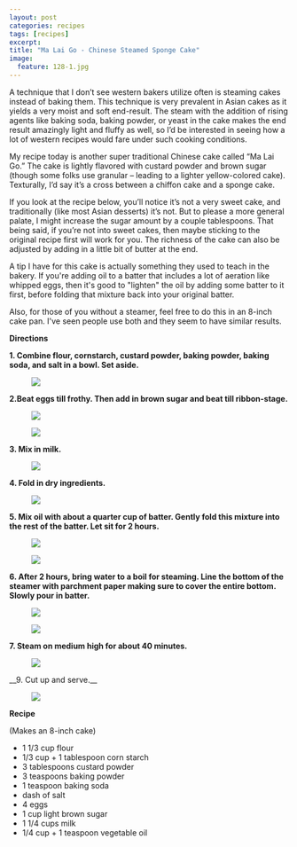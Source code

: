 ```yaml
---
layout: post
categories: recipes
tags: [recipes]
excerpt: 
title: "Ma Lai Go - Chinese Steamed Sponge Cake"
image:
  feature: 128-1.jpg
---
```


A technique that I don’t see western bakers utilize often is steaming cakes instead of baking them.  This technique is very prevalent in Asian cakes as it yields a very moist and soft end-result.  The steam with the addition of rising agents like baking soda, baking powder, or yeast in the cake makes the end result amazingly light and fluffy as well, so I’d be interested in seeing how a lot of western recipes would fare under such cooking conditions.

My recipe today is another super traditional Chinese cake called “Ma Lai Go.”  The cake is lightly flavored with custard powder and brown sugar (though some folks use granular – leading to a lighter yellow-colored cake).  Texturally, I’d say it’s a cross between a chiffon cake and a sponge cake.

If you look at the recipe below, you’ll notice it’s not a very sweet cake, and traditionally (like most Asian desserts) it’s not.  But to please a more general palate, I might increase the sugar amount by a couple tablespoons.   That being said, if you’re not into sweet cakes, then maybe sticking to the original recipe first will work for you.  The richness of the cake can also be adjusted by adding in a little bit of butter at the end.  

A tip I have for this cake is actually something they used to teach in the bakery.  If you're adding oil to a batter that includes a lot of aeration like whipped eggs, then it's good to "lighten" the oil by adding some batter to it first, before folding that mixture back into your original batter.  

Also, for those of you without a steamer, feel free to do this in an 8-inch cake pan.  I've seen people use both and they seem to have similar results.


__Directions__

__1. Combine flour, cornstarch, custard powder, baking powder, baking soda, and salt in a bowl.  Set aside.__

<figure> <img src='/images/128-2.jpg'> </figure>

__2.Beat eggs till frothy.  Then add in brown sugar and beat till ribbon-stage.__  

<figure> <img src='/images/128-3.jpg'> </figure>

<figure> <img src='/images/128-4.jpg'> </figure>

__3. Mix in milk.__  

<figure> <img src='/images/128-5.jpg'> </figure>

__4. Fold in dry ingredients.__

<figure> <img src='/images/128-6.jpg'> </figure>

__5. Mix oil with about a quarter cup of batter.  Gently fold this mixture into the rest of the batter.  Let sit for 2 hours.__  

<figure> <img src='/images/128-8.jpg'> </figure>

<figure> <img src='/images/128-9.jpg'> </figure>

__6. After 2 hours, bring water to a boil for steaming. Line the bottom of the steamer with parchment paper making sure to cover the entire bottom.  Slowly pour in batter.__

<figure> <img src='/images/128-10.jpg'> </figure>

<figure> <img src='/images/128-11.jpg'> </figure>

__7. Steam on medium high for about 40 minutes.__

<figure> <img src='/images/128-12.jpg'> </figure>
__9. Cut up and serve.__  

<figure> <img src='/images/128-13.jpg'> </figure>


<section class='recipe'>
<p><strong>Recipe</strong></p>

<p>(Makes an 8-inch cake)</p>

<ul><li>1 1/3 cup flour </li><li>1/3 cup + 1 tablespoon corn starch</li><li>3 tablespoons custard powder</li><li>3 teaspoons baking powder</li><li>1 teaspoon baking soda</li><li>dash of salt</li><li>4 eggs</li><li>1 cup light brown sugar</li><li>1 1/4 cups milk</li><li>1/4 cup + 1 teaspoon vegetable oil </li></ul></section>